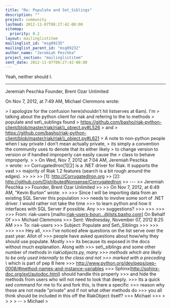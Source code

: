 ```yaml
---
title: "Re: Populate and Set_Siblings"
description: ""
project: community
lastmod: 2012-11-07T08:27:42-08:00
sitemap:
  priority: 0.2
layout: mailinglistitem
mailinglist_id: "msg09235"
mailinglist_parent_id: "msg09232"
author_name: "Jeremiah Peschka"
project_section: "mailinglistitem"
sent_date: 2012-11-07T08:27:42-08:00
---
```



Yeah, neither should I.

---
Jeremiah Peschka
Founder, Brent Ozar Unlimited

On Nov 7, 2012, at 7:49 AM, Michael Clemmons  wrote:

&gt; I apologize for the confusion here(shouldn't hit listserves at 6am). I'm 
&gt; talking about the python client for riak and refering to the to methods 
&gt; populate and set\\_sublings found 
&gt; https://github.com/basho/riak-python-client/blob/master/riak/riak\\_object.py#L526
&gt; and 
&gt; https://github.com/basho/riak-python-client/blob/master/riak/riak\\_object.py#L621
&gt; A note to non-python people when I say private I don't mean actually private, 
&gt; its simply a convention the community uses to denote that its either likely 
&gt; to change version to version or if handled improperly can easily cause the 
&gt; class to behave improperly.
&gt; 
&gt; On Wed, Nov 7, 2012 at 7:04 AM, Jeremiah Peschka  
&gt; wrote:
&gt;&gt; CorrugatedIron[1][2] is a .NET driver for Riak. It supports the vast 
&gt;&gt; majority of Riak 1.2 features (search is a bit rough around the edges).
&gt;&gt; 
&gt;&gt; 
&gt;&gt; [1]: http://CorrugatedIron.org
&gt;&gt; [2]: http://github.com/DistributedNonsense/CorrugatedIron
&gt;&gt; ---
&gt;&gt; Jeremiah Peschka
&gt;&gt; Founder, Brent Ozar Unlimited
&gt;&gt; 
&gt;&gt; On Nov 7, 2012, at 6:49 AM, "Kevin Burton"  wrote:
&gt;&gt; 
&gt;&gt;&gt; Since I will be importing data from an existing SQL Server this population 
&gt;&gt;&gt; needs to involve some sort of .NET driver. I would rather not take the time 
&gt;&gt;&gt; to learn python and how it interfaces with SQL Server if possible. Any 
&gt;&gt;&gt; suggestions?
&gt;&gt;&gt; 
&gt;&gt;&gt; 
&gt;&gt;&gt; 
&gt;&gt;&gt; From: riak-users [mailto:riak-users-boun...@lists.basho.com] On Behalf Of 
&gt;&gt;&gt; Michael Clemmons
&gt;&gt;&gt; Sent: Wednesday, November 07, 2012 8:25 AM
&gt;&gt;&gt; To: riak-users
&gt;&gt;&gt; Subject: Populate and Set\\_Siblings
&gt;&gt;&gt; 
&gt;&gt;&gt; 
&gt;&gt;&gt; 
&gt;&gt;&gt; Hey all,
&gt;&gt;&gt; I've noticed afew questions on the list serve over the past year. Allot of 
&gt;&gt;&gt; people have asked questions about how/why they should use populate. Mostly 
&gt;&gt;&gt; its because its exposed in the docs without much explanation. Along with 
&gt;&gt;&gt; set\\_siblings and some other number of methods in riak\\_objects.py, many 
&gt;&gt;&gt; methods which are likely to be only used internally to the class and not 
&gt;&gt;&gt; marked with a preceding \\_ which is part of pep 8 here 
&gt;&gt;&gt; http://www.python.org/dev/peps/pep-0008/#method-names-and-instance-variables
&gt;&gt;&gt; Sphinx(http://sphinx-doc.org/ext/autodoc.html) should handle this properly 
&gt;&gt;&gt; and hide the methods from users who will not need to look that deeply.
&gt;&gt;&gt; Its a quick sed command for me to fix and fork this, is there a specific 
&gt;&gt;&gt; reason why these are not made "private" and if not what other methods do 
&gt;&gt;&gt; you all think should be included in this off the RiakObject itself?
&gt;&gt;&gt; Michael
&gt;&gt;&gt; 
&gt; 
&gt; 
&gt; 
&gt; -- 
&gt; Michael
&gt; 
